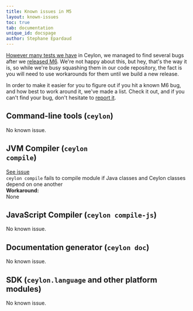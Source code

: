 ```yaml
---
title: Known issues in M5
layout: known-issues
toc: true
tab: documentation
unique_id: docspage
author: Stephane Epardaud
---
```


[However many tests we have](/blog/2012/02/02/how-we-test-ceylon/) in Ceylon, we managed to find 
several bugs after we [released M6](/blog/2013/03/14/ceylon-m5-nesa-pong/).
We're not happy about this, but hey, that's the way it is, so while we're busy squashing them
in our code repository, the fact is you will need to use workarounds for them until we build
a new release.

In order to make it easier for you to figure out if you hit a known M6 bug, and how best to
work around it, we've made a list. Check it out, and if you can't find your bug, don't hesitate
to [report it](/code/issues/). 

## Command-line tools (<code>ceylon</code>)

No known issue.

## JVM Compiler (<code>ceylon compile</code>)

<div class="known-issue">
<a class="see" href="https://github.com/ceylon/ceylon-compiler/issues/470">See issue</a>
<div class="title"><code>ceylon compile</code> fails to compile module if Java classes and Ceylon classes depend on one another</div>
<b>Workaround:</b>
<div class="workaround">None</div>
</div>

## JavaScript Compiler (<code>ceylon compile-js</code>)

No known issue.

## Documentation generator (<code>ceylon doc</code>)

No known issue.

## SDK (<code>ceylon.language</code> and other platform modules)

No known issue.

